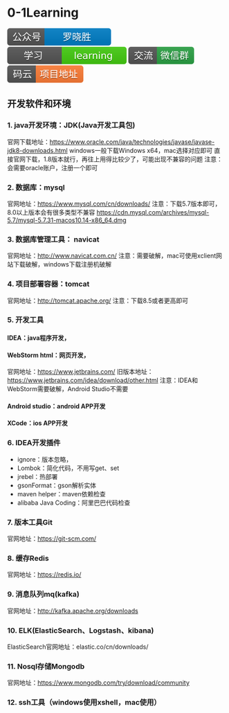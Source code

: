 # 0-1Learning

![alt text](../static/common/svg/luoxiaosheng.svg "公众号")
![alt text](../static/common/svg/luoxiaosheng_learning.svg "学习")
![alt text](../static/common/svg/luoxiaosheng_wechat.svg "微信")
![alt text](../static/common/svg/luoxiaosheng_gitee.svg "码云")

## 开发软件和环境

### 1. java开发环境：JDK(Java开发工具包)
官网下载地址：https://www.oracle.com/java/technologies/javase/javase-jdk8-downloads.html
windows一般下载Windows x64，mac选择对应即可
直接官网下载，1.8版本就行，再往上用得比较少了，可能出现不兼容的问题
注意：会需要oracle账户，注册一个即可

### 2. 数据库：mysql 
官网地址：https://www.mysql.com/cn/downloads/
注意：下载5.7版本即可，8.0以上版本会有很多类型不兼容
https://cdn.mysql.com/archives/mysql-5.7/mysql-5.7.31-macos10.14-x86_64.dmg

### 3. 数据库管理工具： navicat
官网地址：http://www.navicat.com.cn/
注意：需要破解，mac可使用xclient网站下载破解，windows下载注册机破解

### 4. 项目部署容器：tomcat
官网地址：http://tomcat.apache.org/
注意：下载8.5或者更高即可

### 5. 开发工具
#### IDEA：java程序开发，
#### WebStorm html：网页开发，
官网地址：https://www.jetbrains.com/
旧版本地址：https://www.jetbrains.com/idea/download/other.html
注意：IDEA和WebStorm需要破解，Android Studio不需要

#### Android studio：android APP开发
#### XCode：ios APP开发

### 6. IDEA开发插件
* ignore：版本忽略，
* Lombok：简化代码，不用写get、set
* jrebel：热部署
* gsonFormat：gson解析实体
* maven helper：maven依赖检查
* alibaba Java Coding：阿里巴巴代码检查

### 7. 版本工具Git
官网地址：https://git-scm.com/

### 8. 缓存Redis
官网地址：https://redis.io/

### 9. 消息队列mq(kafka)
官网地址：http://kafka.apache.org/downloads

### 10. ELK(ElasticSearch、Logstash、kibana)
ElasticSearch官网地址：elastic.co/cn/downloads/

### 11. Nosql存储Mongodb
官网地址：https://www.mongodb.com/try/download/community

### 12. ssh工具（windows使用xshell，mac使用）









